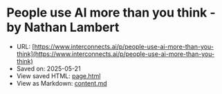 # People use AI more than you think - by Nathan Lambert

- URL: [https://www.interconnects.ai/p/people-use-ai-more-than-you-think](https://www.interconnects.ai/p/people-use-ai-more-than-you-think)
- Saved on: 2025-05-21
- View saved HTML: [page.html](page.html)
- View as Markdown: [content.md](content.md)
